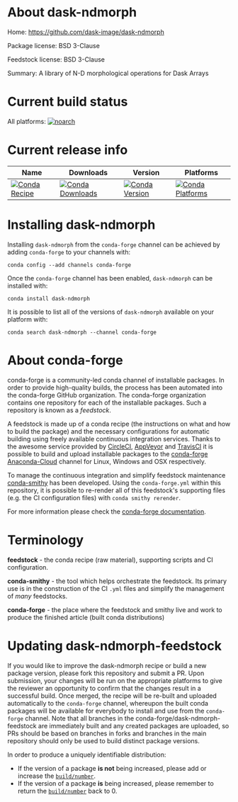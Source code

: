 About dask-ndmorph
==================

Home: https://github.com/dask-image/dask-ndmorph

Package license: BSD 3-Clause

Feedstock license: BSD 3-Clause

Summary: A library of N-D morphological operations for Dask Arrays



Current build status
====================

All platforms:
[![noarch](https://img.shields.io/circleci/project/github/conda-forge/dask-ndmorph-feedstock/master.svg?label=noarch)](https://circleci.com/gh/conda-forge/dask-ndmorph-feedstock)

Current release info
====================

| Name | Downloads | Version | Platforms |
| --- | --- | --- | --- |
| [![Conda Recipe](https://img.shields.io/badge/recipe-dask--ndmorph-green.svg)](https://anaconda.org/conda-forge/dask-ndmorph) | [![Conda Downloads](https://img.shields.io/conda/dn/conda-forge/dask-ndmorph.svg)](https://anaconda.org/conda-forge/dask-ndmorph) | [![Conda Version](https://img.shields.io/conda/vn/conda-forge/dask-ndmorph.svg)](https://anaconda.org/conda-forge/dask-ndmorph) | [![Conda Platforms](https://img.shields.io/conda/pn/conda-forge/dask-ndmorph.svg)](https://anaconda.org/conda-forge/dask-ndmorph) |

Installing dask-ndmorph
=======================

Installing `dask-ndmorph` from the `conda-forge` channel can be achieved by adding `conda-forge` to your channels with:

```
conda config --add channels conda-forge
```

Once the `conda-forge` channel has been enabled, `dask-ndmorph` can be installed with:

```
conda install dask-ndmorph
```

It is possible to list all of the versions of `dask-ndmorph` available on your platform with:

```
conda search dask-ndmorph --channel conda-forge
```


About conda-forge
=================

conda-forge is a community-led conda channel of installable packages.
In order to provide high-quality builds, the process has been automated into the
conda-forge GitHub organization. The conda-forge organization contains one repository
for each of the installable packages. Such a repository is known as a *feedstock*.

A feedstock is made up of a conda recipe (the instructions on what and how to build
the package) and the necessary configurations for automatic building using freely
available continuous integration services. Thanks to the awesome service provided by
[CircleCI](https://circleci.com/), [AppVeyor](http://www.appveyor.com/)
and [TravisCI](https://travis-ci.org/) it is possible to build and upload installable
packages to the [conda-forge](https://anaconda.org/conda-forge)
[Anaconda-Cloud](http://docs.anaconda.org/) channel for Linux, Windows and OSX respectively.

To manage the continuous integration and simplify feedstock maintenance
[conda-smithy](http://github.com/conda-forge/conda-smithy) has been developed.
Using the ``conda-forge.yml`` within this repository, it is possible to re-render all of
this feedstock's supporting files (e.g. the CI configuration files) with ``conda smithy rerender``.

For more information please check the [conda-forge documentation](https://conda-forge.org/docs/).

Terminology
===========

**feedstock** - the conda recipe (raw material), supporting scripts and CI configuration.

**conda-smithy** - the tool which helps orchestrate the feedstock.
                   Its primary use is in the construction of the CI ``.yml`` files
                   and simplify the management of *many* feedstocks.

**conda-forge** - the place where the feedstock and smithy live and work to
                  produce the finished article (built conda distributions)


Updating dask-ndmorph-feedstock
===============================

If you would like to improve the dask-ndmorph recipe or build a new
package version, please fork this repository and submit a PR. Upon submission,
your changes will be run on the appropriate platforms to give the reviewer an
opportunity to confirm that the changes result in a successful build. Once
merged, the recipe will be re-built and uploaded automatically to the
`conda-forge` channel, whereupon the built conda packages will be available for
everybody to install and use from the `conda-forge` channel.
Note that all branches in the conda-forge/dask-ndmorph-feedstock are
immediately built and any created packages are uploaded, so PRs should be based
on branches in forks and branches in the main repository should only be used to
build distinct package versions.

In order to produce a uniquely identifiable distribution:
 * If the version of a package **is not** being increased, please add or increase
   the [``build/number``](http://conda.pydata.org/docs/building/meta-yaml.html#build-number-and-string).
 * If the version of a package **is** being increased, please remember to return
   the [``build/number``](http://conda.pydata.org/docs/building/meta-yaml.html#build-number-and-string)
   back to 0.